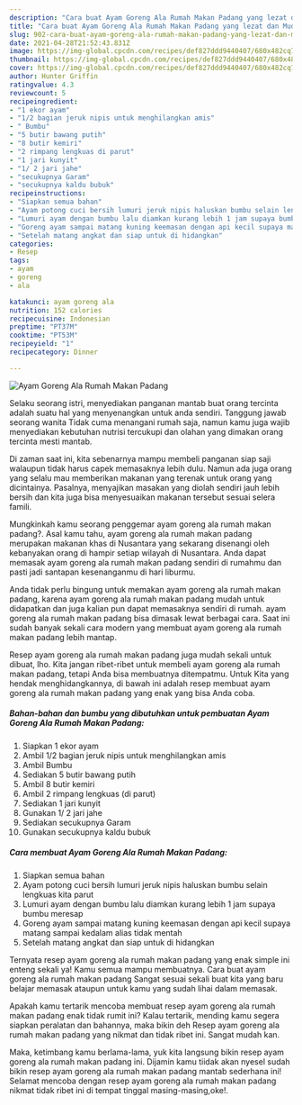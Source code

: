 ```yaml
---
description: "Cara buat Ayam Goreng Ala Rumah Makan Padang yang lezat dan Mudah Dibuat"
title: "Cara buat Ayam Goreng Ala Rumah Makan Padang yang lezat dan Mudah Dibuat"
slug: 902-cara-buat-ayam-goreng-ala-rumah-makan-padang-yang-lezat-dan-mudah-dibuat
date: 2021-04-28T21:52:43.831Z
image: https://img-global.cpcdn.com/recipes/def827ddd9440407/680x482cq70/ayam-goreng-ala-rumah-makan-padang-foto-resep-utama.jpg
thumbnail: https://img-global.cpcdn.com/recipes/def827ddd9440407/680x482cq70/ayam-goreng-ala-rumah-makan-padang-foto-resep-utama.jpg
cover: https://img-global.cpcdn.com/recipes/def827ddd9440407/680x482cq70/ayam-goreng-ala-rumah-makan-padang-foto-resep-utama.jpg
author: Hunter Griffin
ratingvalue: 4.3
reviewcount: 5
recipeingredient:
- "1 ekor ayam"
- "1/2 bagian jeruk nipis untuk menghilangkan amis"
- " Bumbu"
- "5 butir bawang putih"
- "8 butir kemiri"
- "2 rimpang lengkuas di parut"
- "1 jari kunyit"
- "1/ 2 jari jahe"
- "secukupnya Garam"
- "secukupnya kaldu bubuk"
recipeinstructions:
- "Siapkan semua bahan"
- "Ayam potong cuci bersih lumuri jeruk nipis haluskan bumbu selain lengkuas kita parut"
- "Lumuri ayam dengan bumbu lalu diamkan kurang lebih 1 jam supaya bumbu meresap"
- "Goreng ayam sampai matang kuning keemasan dengan api kecil supaya matang sampai kedalam alias tidak mentah"
- "Setelah matang angkat dan siap untuk di hidangkan"
categories:
- Resep
tags:
- ayam
- goreng
- ala

katakunci: ayam goreng ala 
nutrition: 152 calories
recipecuisine: Indonesian
preptime: "PT37M"
cooktime: "PT53M"
recipeyield: "1"
recipecategory: Dinner

---
```



![Ayam Goreng Ala Rumah Makan Padang](https://img-global.cpcdn.com/recipes/def827ddd9440407/680x482cq70/ayam-goreng-ala-rumah-makan-padang-foto-resep-utama.jpg)

Selaku seorang istri, menyediakan panganan mantab buat orang tercinta adalah suatu hal yang menyenangkan untuk anda sendiri. Tanggung jawab seorang  wanita Tidak cuma menangani rumah saja, namun kamu juga wajib menyediakan kebutuhan nutrisi tercukupi dan olahan yang dimakan orang tercinta mesti mantab.

Di zaman  saat ini, kita sebenarnya mampu membeli panganan siap saji walaupun tidak harus capek memasaknya lebih dulu. Namun ada juga orang yang selalu mau memberikan makanan yang terenak untuk orang yang dicintainya. Pasalnya, menyajikan masakan yang diolah sendiri jauh lebih bersih dan kita juga bisa menyesuaikan makanan tersebut sesuai selera famili. 



Mungkinkah kamu seorang penggemar ayam goreng ala rumah makan padang?. Asal kamu tahu, ayam goreng ala rumah makan padang merupakan makanan khas di Nusantara yang sekarang disenangi oleh kebanyakan orang di hampir setiap wilayah di Nusantara. Anda dapat memasak ayam goreng ala rumah makan padang sendiri di rumahmu dan pasti jadi santapan kesenanganmu di hari liburmu.

Anda tidak perlu bingung untuk memakan ayam goreng ala rumah makan padang, karena ayam goreng ala rumah makan padang mudah untuk didapatkan dan juga kalian pun dapat memasaknya sendiri di rumah. ayam goreng ala rumah makan padang bisa dimasak lewat berbagai cara. Saat ini sudah banyak sekali cara modern yang membuat ayam goreng ala rumah makan padang lebih mantap.

Resep ayam goreng ala rumah makan padang juga mudah sekali untuk dibuat, lho. Kita jangan ribet-ribet untuk membeli ayam goreng ala rumah makan padang, tetapi Anda bisa membuatnya ditempatmu. Untuk Kita yang hendak menghidangkannya, di bawah ini adalah resep membuat ayam goreng ala rumah makan padang yang enak yang bisa Anda coba.

<!--inarticleads1-->

##### Bahan-bahan dan bumbu yang dibutuhkan untuk pembuatan Ayam Goreng Ala Rumah Makan Padang:

1. Siapkan 1 ekor ayam
1. Ambil 1/2 bagian jeruk nipis untuk menghilangkan amis
1. Ambil  Bumbu
1. Sediakan 5 butir bawang putih
1. Ambil 8 butir kemiri
1. Ambil 2 rimpang lengkuas (di parut)
1. Sediakan 1 jari kunyit
1. Gunakan 1/ 2 jari jahe
1. Sediakan secukupnya Garam
1. Gunakan secukupnya kaldu bubuk




<!--inarticleads2-->

##### Cara membuat Ayam Goreng Ala Rumah Makan Padang:

1. Siapkan semua bahan
1. Ayam potong cuci bersih lumuri jeruk nipis haluskan bumbu selain lengkuas kita parut
1. Lumuri ayam dengan bumbu lalu diamkan kurang lebih 1 jam supaya bumbu meresap
1. Goreng ayam sampai matang kuning keemasan dengan api kecil supaya matang sampai kedalam alias tidak mentah
1. Setelah matang angkat dan siap untuk di hidangkan




Ternyata resep ayam goreng ala rumah makan padang yang enak simple ini enteng sekali ya! Kamu semua mampu membuatnya. Cara buat ayam goreng ala rumah makan padang Sangat sesuai sekali buat kita yang baru belajar memasak ataupun untuk kamu yang sudah lihai dalam memasak.

Apakah kamu tertarik mencoba membuat resep ayam goreng ala rumah makan padang enak tidak rumit ini? Kalau tertarik, mending kamu segera siapkan peralatan dan bahannya, maka bikin deh Resep ayam goreng ala rumah makan padang yang nikmat dan tidak ribet ini. Sangat mudah kan. 

Maka, ketimbang kamu berlama-lama, yuk kita langsung bikin resep ayam goreng ala rumah makan padang ini. Dijamin kamu tiidak akan nyesel sudah bikin resep ayam goreng ala rumah makan padang mantab sederhana ini! Selamat mencoba dengan resep ayam goreng ala rumah makan padang nikmat tidak ribet ini di tempat tinggal masing-masing,oke!.

